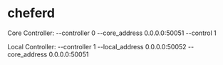 # cheferd

Core Controller:
--controller 0 --core_address 0.0.0.0:50051 --control 1

Local Controller:
--controller 1 --local_address 0.0.0.0:50052 --core_address 0.0.0.0:50051
